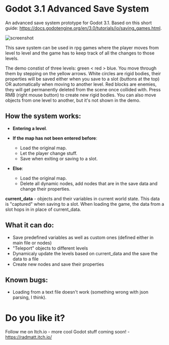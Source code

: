 # Godot 3.1 Advanced Save System

An advanced save system prototype for Godot 3.1.
Based on this short guide: https://docs.godotengine.org/en/3.0/tutorials/io/saving_games.html.

![screenshot]

This save system can be used in rpg games where the player moves from level to level and the game has to keep track of all the changes to those levels.

The demo constist of three levels: green < red > blue. You move through them by stepping on the yellow arrows. White circles are rigid bodies, their properties will be saved either when you save to a slot (buttons at the top) OR automatically when moving to another level. Red blocks are enemies, they will get permanently deleted from the scene once collided with. Press RMB (right mouse button) to create new rigid bodies. You can also move objects from one level to another, but it's not shown in the demo.

## How the system works:

* **Entering a level**.

* **If the map has not been entered before**:
  - Load the original map.
  - Let the player change stuff.
  - Save when exiting or saving to a slot.

* **Else**:
  - Load the original map.
  - Delete all dynamic nodes, add nodes that are in the save data and change their properties.

**current_data** - objects and their variables in current world state. This data is "captured" when saving to a slot. When loading the game, the data from a slot hops in in place of current_data.

## What it can do:
  - Save predefined variables as well as custom ones (defined either in main file or nodes)
  - "Teleport" objects to different levels
  - Dynamicaly update the levels based on current_data and the save the data to a file
  - Create new nodes and save their properties

## Known bugs:
  - Loading from a text file doesn't work (something wrong with json parsing, I think).

# Do you like it?
Follow me on Itch.io - more cool Godot stuff coming soon! - https://radmatt.itch.io/
 
[screenshot]: https://i.imgur.com/DM68NuH.png

